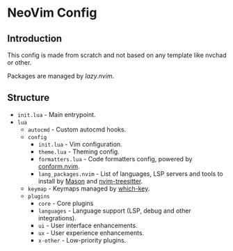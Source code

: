# NeoVim Config

## Introduction

This config is made from scratch and not based on any template like nvchad or other.

Packages are managed by *lazy.nvim*.

## Structure

* `init.lua` - Main entrypoint.
* `lua`
  * `autocmd` - Custom autocmd hooks.
  * `config`
    * `init.lua` - Vim configuration.
    * `theme.lua` - Theming config.
    * `formatters.lua` - Code formatters config, powered by [conform.nvim](https://github.com/stevearc/conform.nvim).
    * `lang_packages.nvim` - List of languages, LSP servers and tools to install by [Mason](https://github.com/mason-org/mason.nvim) and [nvim-treesitter](https://github.com/nvim-treesitter/nvim-treesitter/#adding-parsers).
  * `keymap` - Keymaps managed by [which-key](https://github.com/folke/which-key.nvim).
  * `plugins`
    * `core` - Core plugins
    * `languages` - Language support (LSP, debug and other integrations).
    * `ui` - User interface enhancements.
    * `ux` - User experience enhancements.
    * `x-other` - Low-priority plugins.
